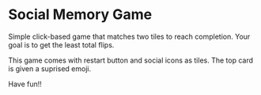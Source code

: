 # Social Memory Game

Simple click-based game that matches two tiles to reach completion. Your goal is to get the least total flips.

This game comes with restart button and social icons as tiles. The top card is given a suprised emoji.

Have fun!!

